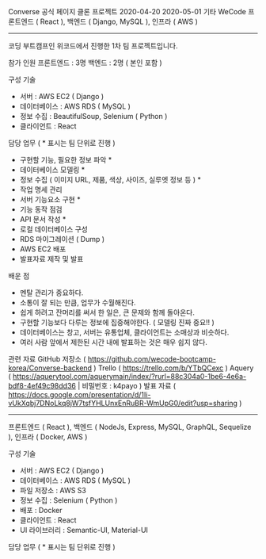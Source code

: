 Converse 공식 페이지 클론 프로젝트
2020-04-20
2020-05-01
기타
WeCode
프론트엔드 ( React ), 백엔드 ( Django, MySQL ), 인프라 ( AWS )

-----------------------------------------------------------------------------------------------------------------------

코딩 부트캠프인 위코드에서 진행한 1차 팀 프로젝트입니다.

참가 인원
프론트엔드 : 3명
백엔드 : 2명 ( 본인 포함 )

구성 기술
- 서버 : AWS EC2 ( Django )
- 데이터베이스 : AWS RDS ( MySQL )
- 정보 수집 : BeautifulSoup, Selenium ( Python )
- 클라이언트 : React

담당 업무 ( * 표시는 팀 단위로 진행 )
- 구현할 기능, 필요한 정보 파악 *
- 데이터베이스 모델링 *
- 정보 수집 ( 이미지 URL, 제품, 색상, 사이즈, 실루엣 정보 등 ) *
- 작업 명세 관리
- 서버 기능요소 구현 *
- 기능 동작 점검
- API 문서 작성 *
- 로컬 데이터베이스 구성
- RDS 마이그레이션 ( Dump )
- AWS EC2 배포
- 발표자료 제작 및 발표

배운 점
- 멘탈 관리가 중요하다.
- 소통이 잘 되는 만큼, 업무가 수월해진다.
- 쉽게 하려고 잔머리를 써서 한 일은, 큰 문제와 함께 돌아온다.
- 구현할 기능보다 다루는 정보에 집중해야한다. ( 모델링 진짜 중요!! )
- 데이터베이스는 창고, 서버는 유통업체, 클라이언트는 소매상과 비슷하다.
- 여러 사람 앞에서 제한된 시간 내에 발표하는 것은 매우 쉽지 않다.

관련 자료
GitHub 저장소 ( https://github.com/wecode-bootcamp-korea/Converse-backend )
Trello ( https://trello.com/b/YTbQCexc )
Aquery ( https://aquerytool.com/aquerymain/index/?rurl=88c304a0-1be6-4e6a-bdf8-4ef49c98dd36 | 비밀번호 : k4payo )
발표 자료 ( https://docs.google.com/presentation/d/1Ii-vUkXqbj7DNoLkq8jW7tsfYHLUnxEnRuBR-WmUpG0/edit?usp=sharing )

-----------------------------------------------------------------------------------------------------------------------




프론트엔드 ( React ), 백엔드 ( NodeJs, Express, MySQL, GraphQL, Sequelize ), 인프라 ( Docker, AWS )

구성 기술
- 서버 : AWS EC2 ( Django )
- 데이터베이스 : AWS RDS ( MySQL )
- 파일 저장소 : AWS S3
- 정보 수집 : Selenium ( Python )
- 배포 : Docker
- 클라이언트 : React
- UI 라이브러리 : Semantic-UI, Material-UI

담당 업무 ( * 표시는 팀 단위로 진행 )
